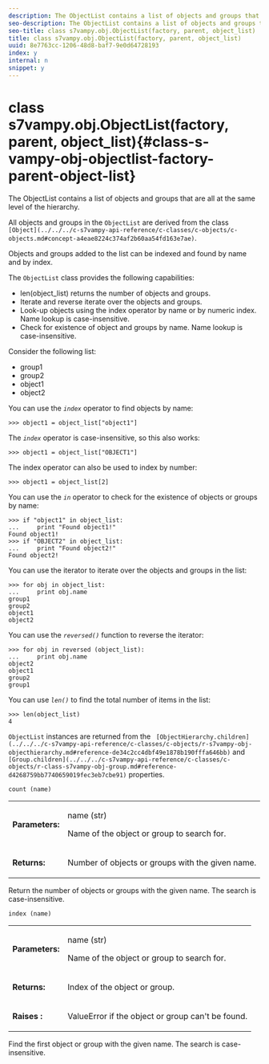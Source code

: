 ```yaml
---
description: The ObjectList contains a list of objects and groups that are all at the same level of the hierarchy.
seo-description: The ObjectList contains a list of objects and groups that are all at the same level of the hierarchy.
seo-title: class s7vampy.obj.ObjectList(factory, parent, object_list)
title: class s7vampy.obj.ObjectList(factory, parent, object_list)
uuid: 8e7763cc-1206-48d8-baf7-9e0d64728193
index: y
internal: n
snippet: y
---
```


# class s7vampy.obj.ObjectList(factory, parent, object_list){#class-s-vampy-obj-objectlist-factory-parent-object-list}

The ObjectList contains a list of objects and groups that are all at the same level of the hierarchy.

 All objects and groups in the `ObjectList` are derived from the class ` [Object](../../../c-s7vampy-api-reference/c-classes/c-objects/c-objects.md#concept-a4eae8224c374af2b60aa54fd163e7ae)`.

Objects and groups added to the list can be indexed and found by name and by index.

The `ObjectList` class provides the following capabilities:

* len(object_list) returns the number of objects and groups. 
* Iterate and reverse iterate over the objects and groups. 
* Look-up objects using the index operator by name or by numeric index. Name lookup is case-insensitive. 
* Check for existence of object and groups by name. Name lookup is case-insensitive.

Consider the following list:

* group1 
* group2 
* object1 
* object2

You can use the *`index`* operator to find objects by name:

```
>>> object1 = object_list["object1"]
```

The *`index`* operator is case-insensitive, so this also works:

```
>>> object1 = object_list["OBJECT1"]
```

The index operator can also be used to index by number:

```
>>> object1 = object_list[2]
```

You can use the *`in`* operator to check for the existence of objects or groups by name:

```
>>> if "object1" in object_list: 
...     print "Found object1!" 
Found object1! 
>>> if "OBJECT2" in object_list: 
...     print "Found object2!" 
Found object2!
```

You can use the iterator to iterate over the objects and groups in the list:

```
>>> for obj in object_list: 
...     print obj.name 
group1 
group2 
object1 
object2
```

You can use the *`reversed()`* function to reverse the iterator:

```
>>> for obj in reversed (object_list): 
...     print obj.name 
object2 
object1 
group2 
group1
```

You can use *`len()`* to find the total number of items in the list:

```
>>> len(object_list) 
4
```

`ObjectList` instances are returned from the ` [ObjectHierarchy.children](../../../c-s7vampy-api-reference/c-classes/c-objects/r-s7vampy-obj-objecthierarchy.md#reference-de34c2cc4dbf49e1878b190fffa646bb)` and ` [Group.children](../../../c-s7vampy-api-reference/c-classes/c-objects/r-class-s7vampy-obj-group.md#reference-d4268759bb7740659019fec3eb7cbe91)` properties.

`count (name)`

<table id="table_35839B41BDC04D9788A798D5A8DC2BBF"> 
 <tbody> 
  <tr> 
   <td> <b> Parameters:</b> </td> 
   <td> <p> <span class="codeph"> name (str) </span> </p> <p>Name of the object or group to search for. </p> </td> 
  </tr> 
  <tr> 
   <td> <b> Returns:</b> </td> 
   <td> <p> Number of objects or groups with the given name. </p> </td> 
  </tr> 
 </tbody> 
</table>

Return the number of objects or groups with the given name. The search is case-insensitive.

`index (name)`

<table id="table_21FAE5A1D9F0448795C38A06028D3584"> 
 <tbody> 
  <tr> 
   <td> <b> Parameters:</b> </td> 
   <td> <p> <span class="codeph"> name (str) </span> </p> <p>Name of the object or group to search for. </p> </td> 
  </tr> 
  <tr> 
   <td> <b> Returns:</b> </td> 
   <td> <p> Index of the object or group. </p> </td> 
  </tr> 
  <tr> 
   <td> <b> Raises :</b> </td> 
   <td> <p> <span class="codeph"> ValueError </span> if the object or group can't be found. </p> </td> 
  </tr> 
 </tbody> 
</table>

Find the first object or group with the given name. The search is case-insensitive. 

